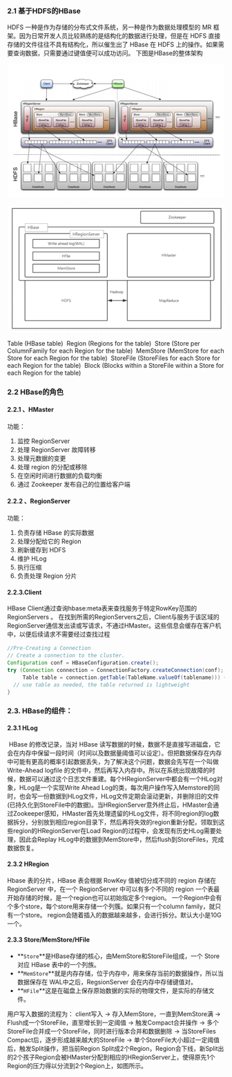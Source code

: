 ### 2.1 基于HDFS的HBase

HDFS 一种是作为存储的分布式文件系统，另一种是作为数据处理模型的 MR 框架。因为日常开发人员比较熟练的是结构化的数据进行处理，但是在 HDFS 直接存储的文件往往不具有结构化，所以催生出了 HBase 在 HDFS 上的操作。如果需要查询数据，只需要通过键值便可以成功访问。
下图是HBase的整体架构

![1545915758238](img/1545915758238.png)

![1545915772586](img/1545915772586.png)

Table                    (HBase table)
​    Region               (Regions for the table)
​        Store            (Store per ColumnFamily for each Region for the table)
​            MemStore     (MemStore for each Store for each Region for the table)
​            StoreFile    (StoreFiles for each Store for each Region for the table)
​                Block    (Blocks within a StoreFile within a Store for each Region for the table)

### 2.2 HBase的角色

#### 2.2.1 、HMaster

功能：
1) 监控 RegionServer
2) 处理 RegionServer 故障转移
3) 处理元数据的变更
4) 处理 region 的分配或移除
5) 在空闲时间进行数据的负载均衡
6) 通过 Zookeeper 发布自己的位置给客户端

#### 2.2.2 、RegionServer

功能：
1) 负责存储 HBase 的实际数据
2) 处理分配给它的 Region
3) 刷新缓存到 HDFS
4) 维护 HLog
5) 执行压缩
6) 负责处理 Region 分片

#### 2.2.3.Client

HBase Client通过查询hbase:meta表来查找服务于特定RowKey范围的RegionServers 。
在找到所需的RegionServers之后，Client与服务于该区域的RegionServer通信发出读或写请求，不通过HMaster。这些信息会缓存在客户机中，以便后续请求不需要经过查找过程

```java
//Pre-Creating a Connection
// Create a connection to the cluster.
Configuration conf = HBaseConfiguration.create();
try (Connection connection = ConnectionFactory.createConnection(conf);
     Table table = connection.getTable(TableName.valueOf(tablename))) {
  // use table as needed, the table returned is lightweight
}
```

### 2.3. HBase的组件：

#### 2.3.1 HLog

​	HBase 的修改记录，当对 HBase 读写数据的时候，数据不是直接写进磁盘，它会在内存中保留一段时间（时间以及数据量阈值可以设定）。但把数据保存在内存中可能有更高的概率引起数据丢失，为了解决这个问题，数据会先写在一个叫做 Write-Ahead logfile 的文件中，然后再写入内存中。所以在系统出现故障的时候，数据可以通过这个日志文件重建。
​	每个HRegionServer中都会有一个HLog对象，HLog是一个实现Write Ahead Log的类，每次用户操作写入Memstore的同时，也会写一份数据到HLog文件，HLog文件定期会滚动更新，并删除旧的文件(已持久化到StoreFile中的数据)。当HRegionServer意外终止后，HMaster会通过Zookeeper感知，HMaster首先处理遗留的HLog文件，将不同region的log数据拆分，分别放到相应region目录下，然后再将失效的region重新分配，领取到这些region的HRegionServer在Load Region的过程中，会发现有历史HLog需要处理，因此会Replay HLog中的数据到MemStore中，然后flush到StoreFiles，完成数据恢复。

#### 2.3.2 HRegion

Hbase 表的分片，HBase 表会根据 RowKey 值被切分成不同的 region 存储在 RegionServer 中，在一个 RegionServer 中可以有多个不同的 region
一个表最开始存储的时候，是一个region也可以初始指定多个region。
一个Region中会有个多个store，每个store用来存储一个列簇。如果只有一个column family，就只有一个store。
region会随着插入的数据越来越多，会进行拆分。默认大小是10G一个。

#### 2.3.3 Store/MemStore/HFile

- **`Store`**是HBase存储的核心，由MemStore和StoreFile组成，一个 Store 对应 HBase 表中的一个列族。
- **`MemStore`**就是内存存储，位于内存中，用来保存当前的数据操作，所以当数据保存在 WAL中之后，RegsionServer 会在内存中存储键值对。
- **`HFile`**这是在磁盘上保存原始数据的实际的物理文件，是实际的存储文件。

用户写入数据的流程为：
client写入 -> 存入MemStore，一直到MemStore满 -> Flush成一个StoreFile，直至增长到一定阈值 -> 触发Compact合并操作 -> 多个StoreFile合并成一个StoreFile，同时进行版本合并和数据删除 -> 当StoreFiles Compact后，逐步形成越来越大的StoreFile -> 单个StoreFile大小超过一定阈值后，触发Split操作，把当前Region Split成2个Region，Region会下线，新Split出的2个孩子Region会被HMaster分配到相应的HRegionServer上，使得原先1个Region的压力得以分流到2个Region上，如图所示。